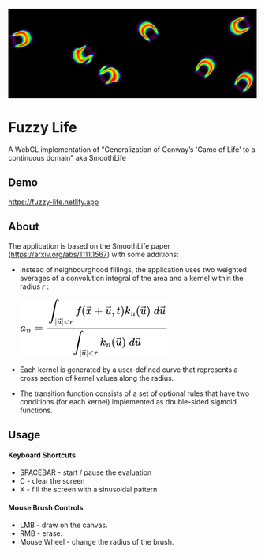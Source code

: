 ![header](https://github.com/breadloafsky/fuzzy-life/blob/master/res/header.PNG?raw=true)
# Fuzzy Life
A WebGL implementation of "Generalization of Conway’s 'Game of Life' to a continuous domain" aka SmoothLife
## Demo
https://fuzzy-life.netlify.app

## About

The application is based on the SmoothLife paper (https://arxiv.org/abs/1111.1567) with some additions:

- Instead of neighbourghood fillings, the application uses two weighted averages of a convolution integral of the area and a kernel within the radius ***r*** :\
\
![equation](https://github.com/breadloafsky/fuzzy-life/blob/master/res/eq0.png?raw=true)

- Each kernel is generated by a user-defined curve that represents a cross section of kernel values along the radius.
- The transition function consists of a set of optional rules that have two conditions (for each kernel) implemented as double-sided sigmoid functions.

## Usage

#### Keyboard Shortcuts
- SPACEBAR - start / pause the evaluation
- C - clear the screen
- X - fill the screen with a sinusoidal pattern

#### Mouse Brush Controls
- LMB - draw on the canvas.
- RMB - erase.
- Mouse Wheel - change the radius of the brush.